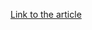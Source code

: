 [Link to the article](https://www.akamai.com/blog/security/over-25-percent-of-malicious-javascript-is-being-obfuscated)
